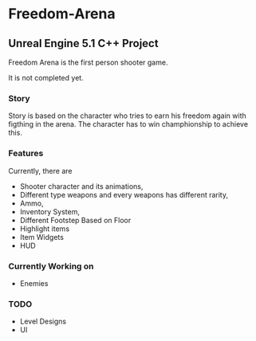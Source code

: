 # Freedom-Arena
## Unreal Engine 5.1 C++ Project
Freedom Arena is the first person shooter game.

It is not completed yet.
### Story
Story is based on the character who tries to earn his freedom again with figthing in the arena. The character has to win champhionship to achieve this.

### Features
Currently, there are 
- Shooter character and its animations,
- Different type weapons and every weapons has different rarity,
- Ammo,
- Inventory System,
- Different Footstep Based on Floor
- Highlight items
- Item Widgets
- HUD

### Currently Working on 
- Enemies
  
### TODO
- Level Designs
- UI
